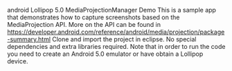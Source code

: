 android Lollipop 5.0 MediaProjectionManager Demo
This is a sample app that demonstrates how to capture screenshots based on the MediaProjection API.
More on the API can be found in https://developer.android.com/reference/android/media/projection/package-summary.html
Clone and import the project in eclipse. No special dependencies and extra libraries required.
Note that in order to run the code you need to create an Android 5.0 emulator or have obtain a Lollipop device.
